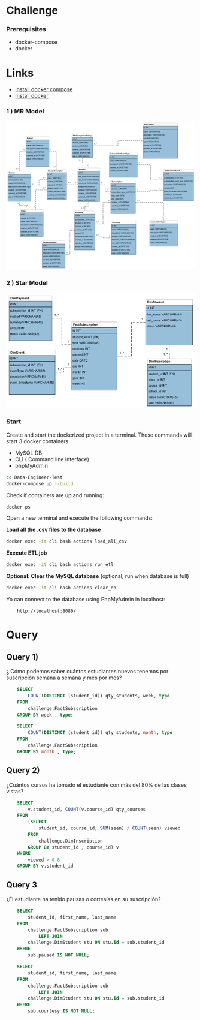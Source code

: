# Challenge

### Prerequisites
- docker-compose 
- docker

# Links
- [Install docker compose](https://docs.docker.com/compose/install/) 
- [Install docker](https://docs.docker.com/engine/install/) 


### 1 ) MR Model
![MR](model/MR.png)

### 2 ) Star Model
![DHW](model/DWH.png)
### Start

Create and start the dockerized project in a terminal. These commands will start 3 docker containers:
- MySQL DB
- CLI ( Command line interface)
- phpMyAdmin

``` bash
cd Data-Engineer-Test
docker-compose up --build
```

Check if containers are up and running:

``` bash
docker ps
```


Open a new terminal and execute the following commands:


**Load all the .csv files to the database**
``` bash
docker exec -it cli bash actions load_all_csv
```

**Execute ETL job**
``` bash
docker exec -it cli bash actions run_etl
```

**Optional: Clear the MySQL database** (optional, run when database is full)
``` bash
docker exec -it cli bash actions clear_db
```

Yo can connect to the database using PhpMyAdmin in localhost:
``` 
	http://localhost:8080/

```
# Query
## Query 1)
¿ Cómo podemos saber cuántos estudiantes nuevos tenemos por suscripción semana a semana y mes por mes?

``` sql
	SELECT 
		COUNT(DISTINCT (student_id)) qty_students, week, type
	FROM
		challenge.FactSubscription
	GROUP BY week , type;
```
``` sql
	SELECT 
		COUNT(DISTINCT (student_id)) qty_students, month, type
	FROM
		challenge.FactSubscription
	GROUP BY month , type;
```
## Query 2)

¿Cuántos cursos ha tomado el estudiante con más del 80% de las clases vistas?
``` sql
	SELECT 
	    v.student_id, COUNT(v.course_id) qty_courses
	FROM
	    (SELECT 
	        student_id, course_id, SUM(seen) / COUNT(seen) viewed
	    FROM
	        challenge.DimInscription
	    GROUP BY student_id , course_id) v
	WHERE
	    viewed > 0.8
	GROUP BY v.student_id
```

## Query 3
¿El estudiante ha tenido pausas o cortesías en su suscripción?

``` sql
	SELECT 
		student_id, first_name, last_name
	FROM
		challenge.FactSubscription sub
			LEFT JOIN
		challenge.DimStudent stu ON stu.id = sub.student_id
	WHERE
		sub.paused IS NOT NULL;
```
``` sql
	SELECT 
		student_id, first_name, last_name
	FROM
		challenge.FactSubscription sub
			LEFT JOIN
		challenge.DimStudent stu ON stu.id = sub.student_id
	WHERE
		sub.courtesy IS NOT NULL;
```
